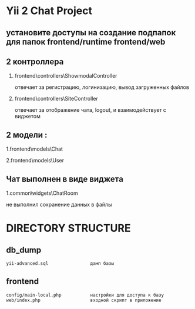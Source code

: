 Yii 2 Chat Project
===============================
установите доступы на создание подпапок  для папок
frontend/runtime
frontend/web
-----------------------------------
 2 контроллера
-----------------------------------
1. frontend\controllers\ShowmodalController

   отвечает за регистрацию, логинизацию, вывод загруженных файлов

2. frontend\controllers\SiteController

   отвечает за отображение чата, logout, и взаимодействует с виджетом

 2 модели :
--------------------------------

1.frontend\models\Chat

2.frontend\models\User


Чат выполнен в виде виджета
------------------------------

1.common\widgets\ChatRoom


не выполнил сохранение данных в файлы

DIRECTORY STRUCTURE
===============================


db_dump
--------------------------------------------------------------------------------------------
    yii-advanced.sql                дамп базы

frontend
----------------------------------------------------------------------------------------------
    config/main-local.php           настройки для доступа к базу
    web/index.php                   входной скрипт в приложение


